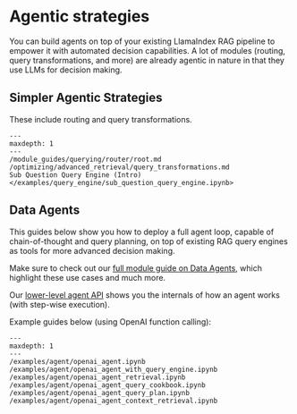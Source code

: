 # Agentic strategies

You can build agents on top of your existing LlamaIndex RAG pipeline to empower it with automated decision capabilities.
A lot of modules (routing, query transformations, and more) are already agentic in nature in that they use LLMs for decision making.

## Simpler Agentic Strategies

These include routing and query transformations.

```{toctree}
---
maxdepth: 1
---
/module_guides/querying/router/root.md
/optimizing/advanced_retrieval/query_transformations.md
Sub Question Query Engine (Intro) </examples/query_engine/sub_question_query_engine.ipynb>
```

## Data Agents

This guides below show you how to deploy a full agent loop, capable of chain-of-thought and query planning, on top of existing RAG query engines as tools for more advanced decision making.

Make sure to check out our [full module guide on Data Agents](../../module_guides/deploying/agents/root.md), which highlight these use cases and much more.

Our [lower-level agent API](../../module_guides/deploying/agents/agent_runner.md) shows you the internals of how an agent works (with step-wise execution).

Example guides below (using OpenAI function calling):

```{toctree}
---
maxdepth: 1
---
/examples/agent/openai_agent.ipynb
/examples/agent/openai_agent_with_query_engine.ipynb
/examples/agent/openai_agent_retrieval.ipynb
/examples/agent/openai_agent_query_cookbook.ipynb
/examples/agent/openai_agent_query_plan.ipynb
/examples/agent/openai_agent_context_retrieval.ipynb
```
